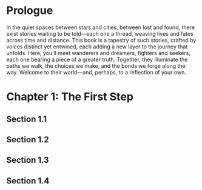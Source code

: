 
# Prologue

In the quiet spaces between stars and cities, between lost and found, there exist stories waiting to be told—each one a thread, weaving lives and fates across time and distance. This book is a tapestry of such stories, crafted by voices distinct yet entwined, each adding a new layer to the journey that unfolds. Here, you’ll meet wanderers and dreamers, fighters and seekers, each one bearing a piece of a greater truth. Together, they illuminate the paths we walk, the choices we make, and the bonds we forge along the way. Welcome to their world—and, perhaps, to a reflection of your own.

# Chapter 1: The First Step

## Section 1.1

## Section 1.2

## Section 1.3

## Section 1.4

